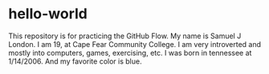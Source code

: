 # hello-world
This repository is for practicing the GitHub Flow.
My name is Samuel J London. I am 19, at Cape Fear Community College. I am very introverted and mostly into computers, games, exercising, etc. I was born in tennessee at 1/14/2006. And my favorite color is blue.
